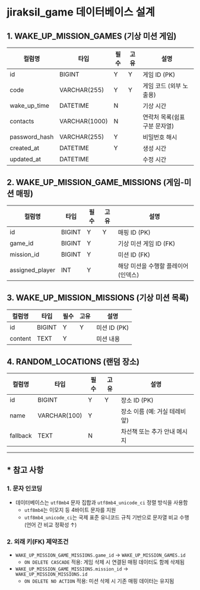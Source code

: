 
# jiraksil_game 데이터베이스 설계

## 1. WAKE_UP_MISSION_GAMES (기상 미션 게임)
| 컬럼명       | 타입           | 필수 | 고유 | 설명                         |
|--------------|---------------|------|------|------------------------------|
| id           | BIGINT        | Y    | Y    | 게임 ID (PK)                 |
| code         | VARCHAR(255)  | Y    | Y    | 게임 코드 (외부 노출용)        |
| wake_up_time | DATETIME      | N    |      | 기상 시간                     |
| contacts     | VARCHAR(1000) | N    |      | 연락처 목록(쉼표 구분 문자열)  |
| password_hash| VARCHAR(255)  | Y    |      | 비밀번호 해시                 |
| created_at   | DATETIME      | Y    |      | 생성 시간                     |
| updated_at   | DATETIME      |      |      | 수정 시간                     |

## 2. WAKE_UP_MISSION_GAME_MISSIONS (게임-미션 매핑)
| 컬럼명          | 타입        | 필수 | 고유 | 설명                       |
|-----------------|-------------|------|------|----------------------------|
| id             | BIGINT      | Y    | Y    | 매핑 ID (PK)               |
| game_id        | BIGINT      | Y    |      | 기상 미션 게임 ID (FK)     |
| mission_id     | BIGINT      | Y    |      | 미션 ID (FK)               |
| assigned_player| INT         | Y    |      | 해당 미션을 수행할 플레이어(인덱스) |

## 3. WAKE_UP_MISSION_MISSIONS (기상 미션 목록)
| 컬럼명     | 타입        | 필수 | 고유 | 설명                      |
|------------|-------------|------|------|---------------------------|
| id         | BIGINT      | Y    | Y    | 미션 ID (PK)              |
| content    | TEXT        | Y    |      | 미션 내용                 |

## 4. RANDOM_LOCATIONS (랜덤 장소)
| 컬럼명     | 타입        | 필수 | 고유 | 설명                      |
|------------|-------------|------|------|---------------------------|
| id         | BIGINT      | Y    | Y    | 장소 ID (PK)              |
| name       | VARCHAR(100)| Y    |      | 장소 이름 (예: 거실 테레비 앞) |
| fallback   | TEXT        | N    |      | 차선책 또는 추가 안내 메시지 |

---

## * 참고 사항

### 1. 문자 인코딩
- 데이터베이스는 `utf8mb4` 문자 집합과 `utf8mb4_unicode_ci` 정렬 방식을 사용함
  - `utf8mb4`는 이모지 등 4바이트 문자를 지원
  - `utf8mb4_unicode_ci`는 국제 표준 유니코드 규칙 기반으로 문자열 비교 수행 (언어 간 비교 정확성 ↑)

### 2. 외래 키(FK) 제약조건
- `WAKE_UP_MISSION_GAME_MISSIONS.game_id` → `WAKE_UP_MISSION_GAMES.id`  
  - `ON DELETE CASCADE` 적용: 게임 삭제 시 연결된 매핑 데이터도 함께 삭제됨
- `WAKE_UP_MISSION_GAME_MISSIONS.mission_id` → `WAKE_UP_MISSION_MISSIONS.id`  
  - `ON DELETE NO ACTION` 적용: 미션 삭제 시 기존 매핑 데이터는 유지됨